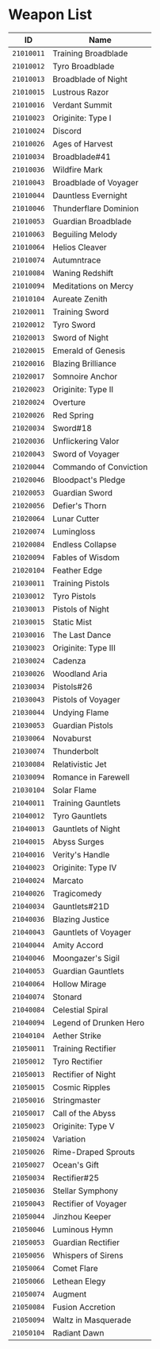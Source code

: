 # Weapon List

| ID | Name |
|----|------|
| `21010011` | Training Broadblade |
| `21010012` | Tyro Broadblade |
| `21010013` | Broadblade of Night |
| `21010015` | Lustrous Razor |
| `21010016` | Verdant Summit |
| `21010023` | Originite: Type I |
| `21010024` | Discord |
| `21010026` | Ages of Harvest |
| `21010034` | Broadblade#41 |
| `21010036` | Wildfire Mark |
| `21010043` | Broadblade of Voyager |
| `21010044` | Dauntless Evernight |
| `21010046` | Thunderflare Dominion |
| `21010053` | Guardian Broadblade |
| `21010063` | Beguiling Melody |
| `21010064` | Helios Cleaver |
| `21010074` | Autumntrace |
| `21010084` | Waning Redshift |
| `21010094` | Meditations on Mercy |
| `21010104` | Aureate Zenith |
| `21020011` | Training Sword |
| `21020012` | Tyro Sword |
| `21020013` | Sword of Night |
| `21020015` | Emerald of Genesis |
| `21020016` | Blazing Brilliance |
| `21020017` | Somnoire Anchor |
| `21020023` | Originite: Type II |
| `21020024` | Overture |
| `21020026` | Red Spring |
| `21020034` | Sword#18 |
| `21020036` | Unflickering Valor |
| `21020043` | Sword of Voyager |
| `21020044` | Commando of Conviction |
| `21020046` | Bloodpact's Pledge |
| `21020053` | Guardian Sword |
| `21020056` | Defier's Thorn |
| `21020064` | Lunar Cutter |
| `21020074` | Lumingloss |
| `21020084` | Endless Collapse |
| `21020094` | Fables of Wisdom |
| `21020104` | Feather Edge |
| `21030011` | Training Pistols |
| `21030012` | Tyro Pistols |
| `21030013` | Pistols of Night |
| `21030015` | Static Mist |
| `21030016` | The Last Dance |
| `21030023` | Originite: Type III |
| `21030024` | Cadenza |
| `21030026` | Woodland Aria |
| `21030034` | Pistols#26 |
| `21030043` | Pistols of Voyager |
| `21030044` | Undying Flame |
| `21030053` | Guardian Pistols |
| `21030064` | Novaburst |
| `21030074` | Thunderbolt |
| `21030084` | Relativistic Jet |
| `21030094` | Romance in Farewell |
| `21030104` | Solar Flame |
| `21040011` | Training Gauntlets |
| `21040012` | Tyro Gauntlets |
| `21040013` | Gauntlets of Night |
| `21040015` | Abyss Surges |
| `21040016` | Verity's Handle |
| `21040023` | Originite: Type IV |
| `21040024` | Marcato |
| `21040026` | Tragicomedy |
| `21040034` | Gauntlets#21D |
| `21040036` | Blazing Justice |
| `21040043` | Gauntlets of Voyager |
| `21040044` | Amity Accord |
| `21040046` | Moongazer's Sigil |
| `21040053` | Guardian Gauntlets |
| `21040064` | Hollow Mirage |
| `21040074` | Stonard |
| `21040084` | Celestial Spiral |
| `21040094` | Legend of Drunken Hero |
| `21040104` | Aether Strike |
| `21050011` | Training Rectifier |
| `21050012` | Tyro Rectifier |
| `21050013` | Rectifier of Night |
| `21050015` | Cosmic Ripples |
| `21050016` | Stringmaster |
| `21050017` | Call of the Abyss |
| `21050023` | Originite: Type V |
| `21050024` | Variation |
| `21050026` | Rime-Draped Sprouts |
| `21050027` | Ocean's Gift |
| `21050034` | Rectifier#25 |
| `21050036` | Stellar Symphony |
| `21050043` | Rectifier of Voyager |
| `21050044` | Jinzhou Keeper |
| `21050046` | Luminous Hymn |
| `21050053` | Guardian Rectifier |
| `21050056` | Whispers of Sirens |
| `21050064` | Comet Flare |
| `21050066` | Lethean Elegy |
| `21050074` | Augment |
| `21050084` | Fusion Accretion |
| `21050094` | Waltz in Masquerade |
| `21050104` | Radiant Dawn |
